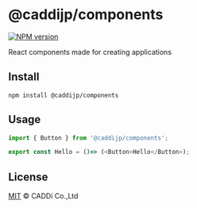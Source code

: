 # @caddijp/components

[![NPM version](https://badge.fury.io/js/%40caddijp%2Fcomponents.svg)](https://badge.fury.io/js/%40caddijp%2Fcomponents)

React components made for creating applications

## Install

    npm install @caddijp/components

## Usage

```typescript
import { Button } from '@caddijp/components';

export const Hello = ()=> (<Button>Hello</Button>);

```

## License

[MIT](https://github.com/caddijp/frontend/blob/master/LICENSE) © CADDi Co.,Ltd
